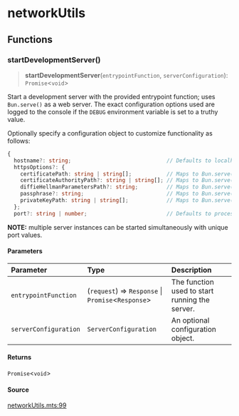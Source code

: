 # networkUtils

## Functions

### startDevelopmentServer()

> **startDevelopmentServer**(`entrypointFunction`, `serverConfiguration`): `Promise`\<`void`\>

Start a development server with the provided entrypoint function; uses `Bun.serve()` as a web
server. The exact configuration options used are logged to the console if the `DEBUG` environment
variable is set to a truthy value.

Optionally specify a configuration object to customize functionality as follows:
```ts
{
  hostname?: string;                              // Defaults to localhost
  httpsOptions?: {
    certificatePath: string | string[];           // Maps to Bun.serve()'s tls.cert option
    certificateAuthorityPath?: string | string[]; // Maps to Bun.serve()'s tls.ca option
    diffieHellmanParametersPath?: string;         // Maps to Bun.serve()'s tls.dhParamsFile option
    passphrase?: string;                          // Maps to Bun.serve()'s tls.passphrase option
    privateKeyPath: string | string[];            // Maps to Bun.serve()'s tls.key option
  };
  port?: string | number;                         // Defaults to process.env.DEVELOPMENT_SERVER_PORT else 3_000 for HTTP, 443 for HTTPS
```
**NOTE:** multiple server instances can be started simultaneously with unique port values.

#### Parameters

| Parameter | Type | Description |
| :------ | :------ | :------ |
| `entrypointFunction` | (`request`) => `Response` \| `Promise`\<`Response`\> | The function used to start running the server. |
| `serverConfiguration` | `ServerConfiguration` | An optional configuration object. |

#### Returns

`Promise`\<`void`\>

#### Source

[networkUtils.mts:99](https://github.com/mangs/bun-utils/blob/5ba2eb2143b9ed83aac67dae01c71de9481a202b/utils/networkUtils.mts#L99)
